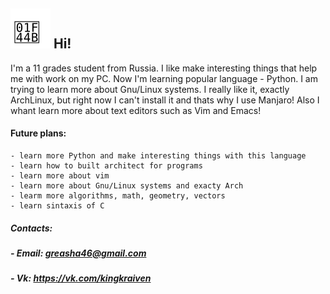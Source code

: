 ## ![(Waving icon)](https://raw.githubusercontent.com/K4rakara/K4rakara/master/assets/wave.svg) Hi!

I'm a 11 grades  student from Russia. I like make interesting things that help me with work on my PC. Now I'm learning popular language - Python. I am trying to learn more about Gnu/Linux systems. I really like it, exactly ArchLinux, but right now I can't install it and thats why I use Manjaro! Also I whant learn more about text editors such as Vim and Emacs!


#### Future plans:
    - learn more Python and make interesting things with this language
    - learn how to built architect for programs
    - learn more about vim
    - learn more about Gnu/Linux systems and exacty Arch
    - learm more algorithms, math, geometry, vectors
    - learn sintaxis of C


##### Contacts:
#####   - Email: greasha46@gmail.com
#####   - Vk: https://vk.com/kingkraiven
